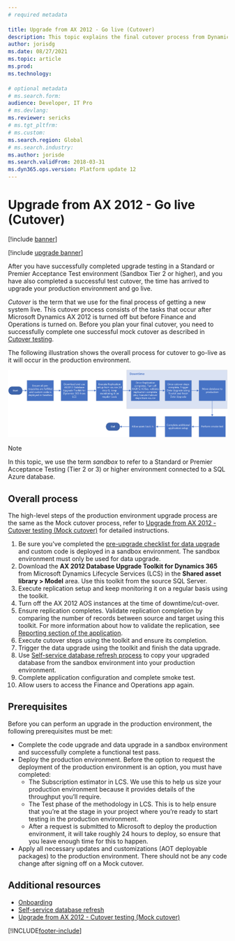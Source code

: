 ```yaml
---
# required metadata

title: Upgrade from AX 2012 - Go live (Cutover)
description: This topic explains the final cutover process from Dynamics AX 2012 to the Finance and Operations app running an upgraded version of your code and database.
author: jorisdg
ms.date: 08/27/2021
ms.topic: article
ms.prod: 
ms.technology: 

# optional metadata
# ms.search.form: 
audience: Developer, IT Pro
# ms.devlang: 
ms.reviewer: sericks
# ms.tgt_pltfrm: 
# ms.custom: 
ms.search.region: Global
# ms.search.industry: 
ms.author: jorisde
ms.search.validFrom: 2018-03-31
ms.dyn365.ops.version: Platform update 12
---
```


# Upgrade from AX 2012 - Go live (Cutover)

[!include [banner](../includes/banner.md)]

[!include [upgrade banner](../includes/upgrade-banner.md)]

After you have successfully completed upgrade testing in a Standard or Premier Acceptance Test environment (Sandbox Tier 2 or higher), and you have also completed a successful test cutover, the time has arrived to upgrade your production environment and go live.

*Cutover* is the term that we use for the final process of getting a new system live. This cutover process consists of the tasks that occur after Microsoft Dynamics AX 2012 is turned off but before Finance and Operations is turned on. Before you plan your final cutover, you need to successfully complete one successful mock cutover as described in [Cutover testing](./upgrade-cutover-testing.md).

The following illustration shows the overall process for cutover to go-live as it will occur in the production environment.

![Cutover process](./media/cutover-selfservice_01.png)

> [!NOTE]
> In this topic, we use the term *sandbox* to refer to a Standard or Premier Acceptance Testing (Tier 2 or 3) or higher environment connected to a SQL Azure database.

## Overall process

The high-level steps of the production environment upgrade process are the same as the Mock cutover process, refer to [Upgrade from AX 2012 - Cutover testing (Mock cutover)](./upgrade-cutover-testing.md) for detailed instructions.


1. Be sure you've completed the [pre-upgrade checklist for data upgrade](prepare-data-upgrade.md) and custom code is deployed in a sandbox environment. The sandbox environment must only be used for data upgrade.
2. Download the **AX 2012 Database Upgrade Toolkit for Dynamics 365** from Microsoft Dynamics Lifecycle Services (LCS) in the **Shared asset library > Model** area. Use this toolkit from the source SQL Server.
3. Execute replication setup and keep monitoring it on a regular basis using the toolkit.
4. Turn off the AX 2012 AOS instances at the time of downtime/cut-over.
5. Ensure replication completes. Validate replication completion by comparing the number of records between source and target using this toolkit. For more information about how to validate the replication, see [Reporting section of the application](data-upgrade-self-service.md#reporting-section-of-the-application).
6. Execute cutover steps using the toolkit and ensure its completion.
7. Trigger the data upgrade using the toolkit and finish the data upgrade.
8. Use [Self-service database refresh process](../database/database-refresh.md#self-service-database-refresh) to copy your upgraded database from the sandbox environment into your production environment. 
9. Complete application configuration and complete smoke test.
10.	Allow users to access the Finance and Operations app again.


## Prerequisites 
Before you can perform an upgrade in the production environment, the following prerequisites must be met:
-	Complete the code upgrade and data upgrade in a sandbox environment and successfully complete a functional test pass.
-	Deploy the production environment. Before the option to request the deployment of the production environment is an option, you must have completed:
    - The Subscription estimator in LCS. We use this to help us size your production environment because it provides details of the throughput you’ll require.
    - The Test phase of the methodology in LCS. This is to help ensure that you’re at the stage in your project where you’re ready to start testing in the production environment.
    - After a request is submitted to Microsoft to deploy the production environment, it will take roughly 24 hours to deploy, so ensure that you leave enough time for this to happen.
-	Apply all necessary updates and customizations (AOT deployable packages) to the production environment. There should not be any code change after signing off on a Mock cutover.


## Additional resources
- [Onboarding](../../fin-ops/imp-lifecycle/onboard.md)
- [Self-service database refresh](../database/database-refresh.md#self-service-database-refresh)
- [Upgrade from AX 2012 - Cutover testing (Mock cutover)](./upgrade-cutover-testing.md)

[!INCLUDE[footer-include](../../../includes/footer-banner.md)]

